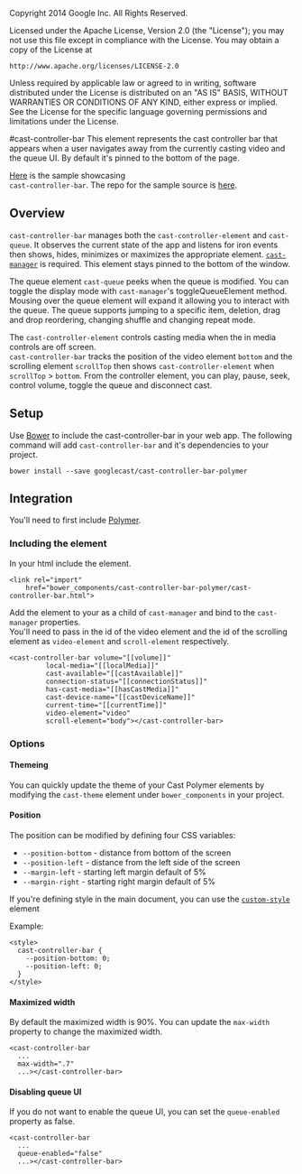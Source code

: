 Copyright 2014 Google Inc. All Rights Reserved.

Licensed under the Apache License, Version 2.0 (the "License");
you may not use this file except in compliance with the License.
You may obtain a copy of the License at

    http://www.apache.org/licenses/LICENSE-2.0

Unless required by applicable law or agreed to in writing, software
distributed under the License is distributed on an "AS IS" BASIS,
WITHOUT WARRANTIES OR CONDITIONS OF ANY KIND, either express or implied.
See the License for the specific language governing permissions and
limitations under the License.

#cast-controller-bar
This element represents the cast controller bar that appears when a user navigates away from the 
currently casting video and the queue UI.  By default it's pinned to the bottom of the page.

[Here](http://googlecast.github.io/CastVideos-chrome-material/) is the sample showcasing  
`cast-controller-bar`.  The repo for the sample source is [here](http://github.com/googlecast/CastVideos-chrome-material).


## Overview
`cast-controller-bar` manages both the `cast-controller-element` and `cast-queue`.  It observes 
the current state of the app and listens for iron events then shows, hides, minimizes or 
maximizes the appropriate element.  [`cast-manager`](http://github.com/googlecast/cast-manager-polymer)
 is required.  This element stays pinned to the bottom of the window.

The queue element `cast-queue` peeks when the queue is modified.  You can toggle the display mode
 with `cast-manager`'s toggleQueueElement method.  Mousing over the queue element will expand it 
 allowing you to interact with the queue.  The queue supports jumping to a specific item, deletion, 
 drag and drop reordering, changing shuffle and changing repeat mode.

The `cast-controller-element` controls casting media when the in media controls are off screen.  
`cast-controller-bar` tracks the position of the video element `bottom` and the scrolling element 
`scrollTop` then shows `cast-controller-element` when `scrollTop` > `bottom`.  From the 
controller element, you can play, pause, seek, control volume, toggle the queue and disconnect cast.

## Setup
Use [Bower](http://bower.io/) to include the cast-controller-bar in your web app.  The following 
command will add `cast-controller-bar` and it's dependencies to your project.

    bower install --save googlecast/cast-controller-bar-polymer
    
## Integration
You'll need to first include 
[Polymer](https://www.polymer-project.org/).

### Including the element
In your html include the element.

    <link rel="import"
        href="bower_components/cast-controller-bar-polymer/cast-controller-bar.html">
        
Add the element to your as a child of `cast-manager` and bind to the `cast-manager` properties.  
You'll need to pass in the id of the video element and the id of the scrolling element as 
`video-element` and `scroll-element` respectively.

    <cast-controller-bar volume="[[volume]]"
             local-media="[[localMedia]]"
             cast-available="[[castAvailable]]"
             connection-status="[[connectionStatus]]"
             has-cast-media="[[hasCastMedia]]"
             cast-device-name="[[castDeviceName]]"
             current-time="[[currentTime]]"
             video-element="video"
             scroll-element="body"></cast-controller-bar>

### Options

#### Themeing
You can quickly update the theme of your Cast Polymer elements by modifying the `cast-theme` 
element under `bower_components` in your project.

#### Position
The position can be modified by defining four CSS variables: 

* `--position-bottom` - distance from bottom of the screen
* `--position-left` - distance from the left side of the screen
* `--margin-left` - starting left margin default of 5%
* `--margin-right` - starting right margin default of 5%

If you're defining style in the main document,
 you can use the [`custom-style`](https://www.polymer-project.org/1.0/docs/devguide/styling.html#custom-style) element

Example:

    <style>
      cast-controller-bar {
        --position-bottom: 0;
        --position-left: 0;
      }
    </style>  
    
#### Maximized width
By default the maximized width is 90%.  You can update the `max-width` property to change the 
maximized width.

    <cast-controller-bar
      ...
      max-width=".7"
      ...></cast-controller-bar>

#### Disabling queue UI
If you do not want to enable the queue UI, you can set the `queue-enabled` property as false.

    <cast-controller-bar
      ...
      queue-enabled="false"
      ...></cast-controller-bar>
      